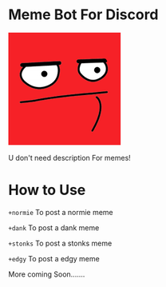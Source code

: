 # Meme Bot For Discord
<img src="meme.png"/>

U don't need description For memes!

 # **How to Use**
`+normie` To post a normie meme

`+dank` To post a dank meme

`+stonks` To post a stonks meme

`+edgy` To post a edgy meme

More coming Soon.......

